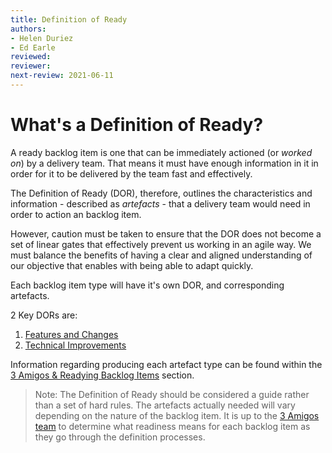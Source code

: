 ```yaml
---
title: Definition of Ready
authors: 
- Helen Duriez
- Ed Earle
reviewed: 
reviewer:
next-review: 2021-06-11
---
```


# What's a Definition of Ready?
A ready backlog item is one that can be immediately actioned (or _worked on_) by a delivery team. That means it must have enough information in it in order for it to be delivered by the team fast and effectively. 

The Definition of Ready (DOR), therefore, outlines the characteristics and information - described as _artefacts_ - that a delivery team would need in order to action an backlog item.

However, caution must be taken to ensure that the DOR does not become a set of linear gates that effectively prevent us working in an agile way. We must balance the benefits of having a clear and aligned understanding of our objective that enables with being able to adapt quickly.

Each backlog item type will have it's own DOR, and corresponding artefacts. 

2 Key DORs are:

1. [Features and Changes](Defining-Features-and-Changes/)
1. [Technical Improvements](Defining-Technical-Improvements/)

Information regarding producing each artefact type can be found within the [3 Amigos & Readying Backlog Items](/Delivery-Practices/Design-and-Definition/3-Amigos-%26-Readying-Backlog-Items/) section.

> Note: The Definition of Ready should be considered a guide rather than a set of hard rules. The artefacts actually needed will vary depending on the nature of the backlog item. It is up to the [3 Amigos team](/Delivery-Practices/Design-and-Definition/3-Amigos-%26-Readying-Backlog-Items/) to determine what readiness means for each backlog item as they go through the definition processes.
